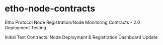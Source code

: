# etho-node-contracts
Etho Protocol Node Registration/Node Monitoring Contracts - 2.0 Deployment Testing

Initial Test Contracts: Node Deployment & Registration Dashboard Update
